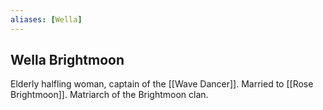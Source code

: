 ```yaml
---
aliases: [Wella]
---
```


## Wella Brightmoon

Elderly halfling woman, captain of the [[Wave Dancer]]. Married to [[Rose Brightmoon]]. Matriarch of the Brightmoon clan. 